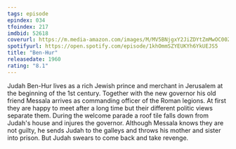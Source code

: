 ```yaml
---
tags: episode
epindex: 034
tfoindex: 217
imdbid: 52618
coverurl: https://m.media-amazon.com/images/M/MV5BNjgxY2JiZDYtZmMwOC00ZmJjLWJmODUtMTNmNWNmYWI5ODkwL2ltYWdlL2ltYWdlXkEyXkFqcGdeQXVyNjc1NTYyMjg@._V1_SX202_CR0,0,202,300_.jpg
spotifyurl: https://open.spotify.com/episode/1khOmmSZYEUKYh6YkUEJS5
title: "Ben-Hur"
releasedate: 1960
rating: "8.1"
---
```


Judah Ben-Hur lives as a rich Jewish prince and merchant in Jerusalem at the beginning of the 1st century. Together with the new governor his old friend Messala arrives as commanding officer of the Roman legions. At first they are happy to meet after a long time but their different politic views separate them. During the welcome parade a roof tile falls down from Judah's house and injures the governor. Although Messala knows they are not guilty, he sends Judah to the galleys and throws his mother and sister into prison. But Judah swears to come back and take revenge.